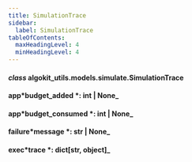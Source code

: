 ```yaml
---
title: SimulationTrace
sidebar:
  label: SimulationTrace
tableOfContents:
  maxHeadingLevel: 4
  minHeadingLevel: 4
---
```


#### _class_ algokit_utils.models.simulate.SimulationTrace

#### app*budget_added *: int | None\_

#### app*budget_consumed *: int | None\_

#### failure*message *: str | None\_

#### exec*trace *: dict[str, object]\_
